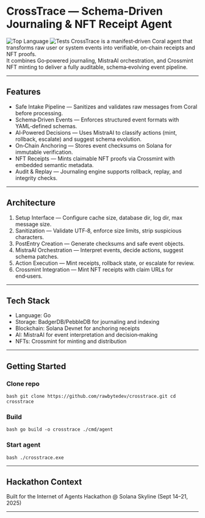 # CrossTrace — Schema‑Driven Journaling & NFT Receipt Agent
![Top Language](https://img.shields.io/github/languages/top/rawbytedev/CrossTrace) ![Tests](https://github.com/rawbytedev/CrossTrace/actions/workflows/tests.yml/badge.svg)
CrossTrace is a manifest‑driven Coral agent that transforms raw user or system events into verifiable, on‑chain receipts and NFT proofs.  
It combines Go‑powered journaling, MistraAI orchestration, and Crossmint NFT minting to deliver a fully auditable, schema‑evolving event pipeline.

---

## Features

- Safe Intake Pipeline — Sanitizes and validates raw messages from Coral before processing.
- Schema‑Driven Events — Enforces structured event formats with YAML‑defined schemas.
- AI‑Powered Decisions — Uses MistraAI to classify actions (mint, rollback, escalate) and suggest schema evolution.
- On‑Chain Anchoring — Stores event checksums on Solana for immutable verification.
- NFT Receipts — Mints claimable NFT proofs via Crossmint with embedded semantic metadata.
- Audit & Replay — Journaling engine supports rollback, replay, and integrity checks.

---

## Architecture

1. Setup Interface — Configure cache size, database dir, log dir, max message size.
2. Sanitization — Validate UTF‑8, enforce size limits, strip suspicious characters.
3. PostEntry Creation — Generate checksums and safe event objects.
4. MistraAI Orchestration — Interpret events, decide actions, suggest schema patches.
5. Action Execution — Mint receipts, rollback state, or escalate for review.
6. Crossmint Integration — Mint NFT receipts with claim URLs for end‑users.

---

## Tech Stack

- Language: Go
- Storage: BadgerDB/PebbleDB for journaling and indexing
- Blockchain: Solana Devnet for anchoring receipts
- AI: MistraAI for event interpretation and decision‑making
- NFTs: Crossmint for minting and distribution

---

## Getting Started

### Clone repo

`bash
git clone https://github.com/rawbytedev/crosstrace.git
cd crosstrace
`

### Build

`bash
go build -o crosstrace ./cmd/agent
`

### Start agent

`bash
./crosstrace.exe
`

---

## Hackathon Context

Built for the Internet of Agents Hackathon @ Solana Skyline (Sept 14–21, 2025)

---
